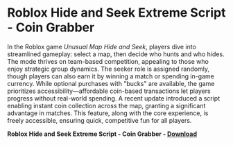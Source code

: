 <h1>Roblox Hide and Seek Extreme Script - Coin Grabber</h1>

In the Roblox game *Unusual Map Hide and Seek*, players dive into streamlined gameplay: select a map, then decide who hunts and who hides. The mode thrives on team-based competition, appealing to those who enjoy strategic group dynamics. The seeker role is assigned randomly, though players can also earn it by winning a match or spending in-game currency. While optional purchases with "bucks" are available, the game prioritizes accessibility—affordable coin-based transactions let players progress without real-world spending. A recent update introduced a script enabling instant coin collection across the map, granting a significant advantage in matches. This feature, along with the core experience, is freely accessible, ensuring quick, competitive fun for all players.

**Roblox Hide and Seek Extreme Script - Coin Grabber - [Download](https://www.dlgram.com/public/files/api.php?shortened=dHF3AS)**


